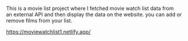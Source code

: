 This is a movie list project where I fetched movie watch list data from          
an external API and then display the data on the website. you can add or remove films from your list.                                                                               
 
https://moviewatchlist1.netlify.app/      
